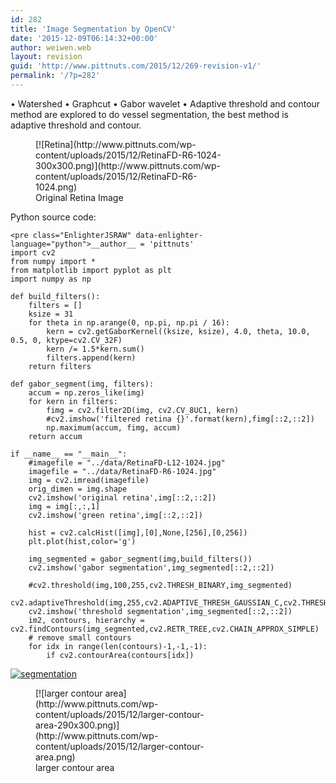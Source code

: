 ```yaml
---
id: 282
title: 'Image Segmentation by OpenCV'
date: '2015-12-09T06:14:32+00:00'
author: weiwen.web
layout: revision
guid: 'http://www.pittnuts.com/2015/12/269-revision-v1/'
permalink: '/?p=282'
---
```


• Watershed • Graphcut • Gabor wavelet • Adaptive threshold and contour method are explored to do vessel segmentation, the best method is adaptive threshold and contour.

<figure aria-describedby="caption-attachment-270" class="wp-caption aligncenter" id="attachment_270" style="width: 300px">[![Retina](http://www.pittnuts.com/wp-content/uploads/2015/12/RetinaFD-R6-1024-300x300.png)](http://www.pittnuts.com/wp-content/uploads/2015/12/RetinaFD-R6-1024.png)<figcaption class="wp-caption-text" id="caption-attachment-270">Original Retina Image</figcaption></figure>

Python source code:

```
<pre class="EnlighterJSRAW" data-enlighter-language="python">__author__ = 'pittnuts'
import cv2
from numpy import *
from matplotlib import pyplot as plt
import numpy as np

def build_filters():
    filters = []
    ksize = 31
    for theta in np.arange(0, np.pi, np.pi / 16):
        kern = cv2.getGaborKernel((ksize, ksize), 4.0, theta, 10.0, 0.5, 0, ktype=cv2.CV_32F)
        kern /= 1.5*kern.sum()
        filters.append(kern)
    return filters

def gabor_segment(img, filters):
    accum = np.zeros_like(img)
    for kern in filters:
        fimg = cv2.filter2D(img, cv2.CV_8UC1, kern)
        #cv2.imshow('filtered retina {}'.format(kern),fimg[::2,::2])
        np.maximum(accum, fimg, accum)
    return accum

if __name__ == "__main__":
    #imagefile = "../data/RetinaFD-L12-1024.jpg"
    imagefile = "../data/RetinaFD-R6-1024.jpg"
    img = cv2.imread(imagefile)
    orig_dimen = img.shape
    cv2.imshow('original retina',img[::2,::2])
    img = img[:,:,1]
    cv2.imshow('green retina',img[::2,::2])

    hist = cv2.calcHist([img],[0],None,[256],[0,256])
    plt.plot(hist,color='g')

    img_segmented = gabor_segment(img,build_filters())
    cv2.imshow('gabor segmentation',img_segmented[::2,::2])

    #cv2.threshold(img,100,255,cv2.THRESH_BINARY,img_segmented)
    cv2.adaptiveThreshold(img,255,cv2.ADAPTIVE_THRESH_GAUSSIAN_C,cv2.THRESH_BINARY,45,1,img_segmented)
    cv2.imshow('threshold segmentation',img_segmented[::2,::2])
    im2, contours, hierarchy = cv2.findContours(img_segmented,cv2.RETR_TREE,cv2.CHAIN_APPROX_SIMPLE)
    # remove small contours
    for idx in range(len(contours)-1,-1,-1):
        if cv2.contourArea(contours[idx])
```

[![segmentation](http://www.pittnuts.com/wp-content/uploads/2015/12/segmentation.png)](http://www.pittnuts.com/wp-content/uploads/2015/12/segmentation.png)

<figure aria-describedby="caption-attachment-281" class="wp-caption aligncenter" id="attachment_281" style="width: 290px">[![larger contour area](http://www.pittnuts.com/wp-content/uploads/2015/12/larger-contour-area-290x300.png)](http://www.pittnuts.com/wp-content/uploads/2015/12/larger-contour-area.png)<figcaption class="wp-caption-text" id="caption-attachment-281">larger contour area</figcaption></figure>